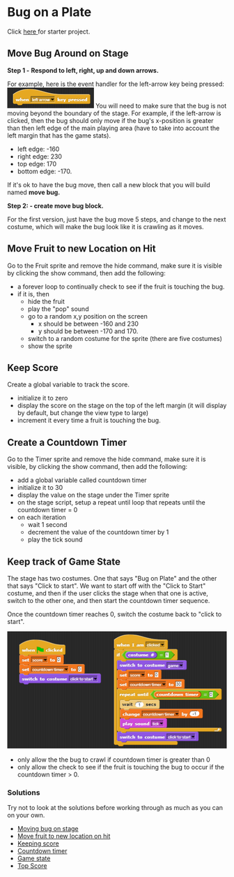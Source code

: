 # Bug on a Plate

Click [here ](https://snap.berkeley.edu/snap/snap.html#present:Username=annechinn&ProjectName=BugOnAPlate%20-%20Starter)for starter project.

## Move Bug Around on Stage

**Step 1 -** **Respond to left, right, up and down arrows.** 

For example, here is the event handler for the left-arrow key being pressed:  ![](.gitbook/assets/image%20%28391%29.png) You will need to make sure that the bug is not moving beyond the boundary of the stage. For example, if the left-arrow is clicked, then the bug should only move if the bug's x-position is greater than then left edge of the main playing area \(have to take into account the left margin that has the game stats\).

* left edge: -160
* right edge: 230
* top edge: 170
* bottom edge: -170.

If it's ok to have the bug move, then call a new block that you will build named **move bug.**

**Step 2: - create move bug block.**

For the first version, just have the bug move 5 steps, and change to the next costume, which will make the bug look like it is crawling as it moves.

## Move Fruit to new Location on Hit

Go to the Fruit sprite and remove the hide command, make sure it is visible by clicking the show command, then add the following:

* a forever loop to continually check to see if the fruit is touching the bug.
* if it is, then
  * hide the fruit
  * play the "pop" sound
  * go to a random x,y position on the screen
    * x should be between -160 and 230
    * y should be between -170 and 170.
  * switch to a random costume for the sprite \(there are five costumes\)
  * show the sprite

## Keep Score

Create a global variable to track the score. 

* initialize it to zero 
* display the score on the stage on the top of the left margin  \(it will display by default, but change the view type to large\)
* increment it every time a fruit is touching the bug.

## Create a Countdown Timer

Go to the Timer sprite and remove the hide command, make sure it is visible, by clicking the show command, then add the following:

* add a global variable called countdown timer
* initialize it to 30
* display the value on the stage under the Timer sprite
* on the stage script, setup a repeat until loop that repeats until the countdown timer = 0
* on each iteration
  * wait 1 second
  * decrement the value of the countdown timer by 1
  * play the tick sound

## Keep track of Game State

The stage has two costumes. One that says "Bug on Plate" and the other that says "Click to start". We want to start off with the "Click to Start" costume, and then if the user clicks the stage when that one is active, switch to the other one, and then start the countdown timer sequence.

Once the countdown timer reaches 0, switch the costume back to "click to start".

![](.gitbook/assets/image%20%28381%29.png)

* only allow the the bug to crawl if countdown timer is greater than 0
* only allow the check to see if the fruit is touching the bug to occur if the countdown timer &gt; 0.

### Solutions

Try not to look at the solutions before working through as much as you can on your own.

* [Moving bug on stage](https://snap.berkeley.edu/snap/snap.html#present:Username=annechinn&ProjectName=BugOnAPlate%20-%20Step%201%20-%20Move%20Bug%20on%20Stage)
* [Move fruit to new location on hit](https://snap.berkeley.edu/snap/snap.html#present:Username=annechinn&ProjectName=BugOnAPlate%20-%20Step%202%20-%20Move%20Fruit%20on%20Hit)
* [Keeping score](https://snap.berkeley.edu/snap/snap.html#present:Username=annechinn&ProjectName=BugOnAPlate%20-%20Step%203%20-%20Keep%20Score)
* [Countdown timer](https://snap.berkeley.edu/snap/snap.html#present:Username=annechinn&ProjectName=BugOnAPlate%20-%20Step%204%20-%20Keep%20Time)
* [Game state](https://snap.berkeley.edu/snap/snap.html#present:Username=annechinn&ProjectName=BugOnAPlate%20-%20Step%205%20-%20Game%20is%20Running)
* [Top Score](https://snap.berkeley.edu/snap/snap.html#present:Username=annechinn&ProjectName=BugOnAPlate%20-%20Step%206%20-%20Top%20Scores)



